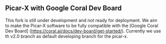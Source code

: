 ## Picar-X with Google Coral Dev Board

This fork is still under development and not ready for deployment. We aim to make the Picar-X software to be fully compatible with the [Google Coral Dev Board] (https://coral.ai/docs/dev-board/get-started/). Currently we use th v2.0 branch as default developing branch for the picar-x. 
